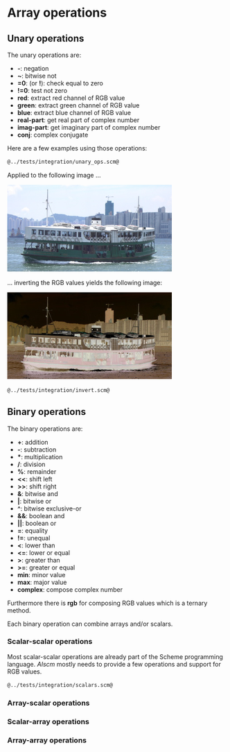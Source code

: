 # Array operations
## Unary operations

The unary operations are:

* **-**: negation
* **~**: bitwise not
* **=0**: (or **!**): check equal to zero
* **!=0**: test not zero
* **red**: extract red channel of RGB value
* **green**: extract green channel of RGB value
* **blue**: extract blue channel of RGB value
* **real-part**: get real part of complex number
* **imag-part**: get imaginary part of complex number
* **conj**: complex conjugate

Here are a few examples using those operations:

```Scheme
@../tests/integration/unary_ops.scm@
```

Applied to the following image ...

![](star-ferry.jpg "Test input image")

... inverting the RGB values yields the following image:

![](inverted.jpg "Inverted image")

```Scheme
@../tests/integration/invert.scm@
```

## Binary operations

The binary operations are:

* **+**: addition
* **-**: subtraction
* **\***: multiplication
* **/**: division
* **%**: remainder
* **<<**: shift left
* **>>**: shift right
* **&**: bitwise and
* **|**: bitwise or
* **^**: bitwise exclusive-or
* **&&**: boolean and
* **||**: boolean or
* **=**: equality
* **!=**: unequal
* **<**: lower than
* **<=**: lower or equal
* **>**: greater than
* **>=**: greater or equal
* **min**: minor value
* **max**: major value
* **complex**: compose complex number

Furthermore there is **rgb** for composing RGB values which is a ternary method.

Each binary operation can combine arrays and/or scalars.

### Scalar-scalar operations

Most scalar-scalar operations are already part of the Scheme programming language. *AIscm* mostly needs to provide a few operations and support for RGB values.

```Scheme
@../tests/integration/scalars.scm@
```

### Array-scalar operations



### Scalar-array operations

### Array-array operations
